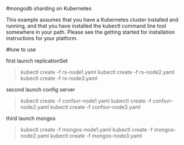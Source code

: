 #mongodb sharding on Kubernetes

This example assumes that you have a Kubernetes cluster installed and running, and that you have installed the kubectl command line tool somewhere in your path. Please see the getting started for installation instructions for your platform.

#how to use

first launch replicationSet
>kubectl create -f rs-node1.yaml 
>kubectl create -f rs-node2.yaml 
>kubectl create -f rs-node3.yaml

second launch config server
>kubectl create -f confsvr-node1.yaml
>kubectl create -f confsvr-node2.yaml
>kubectl create -f confsvr-node3.yaml

third launch mongos
>kubectl create -f mongos-node1.yaml
>kubectl create -f mongos-node2.yaml
>kubectl create -f mongos-node3.yaml
